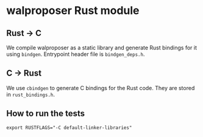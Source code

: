 # walproposer Rust module

## Rust -> C

We compile walproposer as a static library and generate Rust bindings for it using `bindgen`.
Entrypoint header file is `bindgen_deps.h`.

## C -> Rust

We use `cbindgen` to generate C bindings for the Rust code. They are stored in `rust_bindings.h`.

## How to run the tests

```
export RUSTFLAGS="-C default-linker-libraries"
```